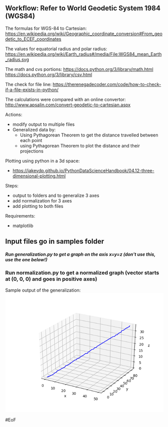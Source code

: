 Workflow:
Refer to World Geodetic System 1984 (WGS84)
----------------------------------------------
The formulas for WGS-84 to Cartesian: 
https://en.wikipedia.org/wiki/Geographic_coordinate_conversion#From_geodetic_to_ECEF_coordinates

The values for equatorial radius and polar radius: 
https://en.wikipedia.org/wiki/Earth_radius#/media/File:WGS84_mean_Earth_radius.svg

The math and cvs portions:
https://docs.python.org/3/library/math.html 
https://docs.python.org/3/library/csv.html 

The check for file line:
https://therenegadecoder.com/code/how-to-check-if-a-file-exists-in-python/ 

The calculations were compared with an online convertor:
http://www.apsalin.com/convert-geodetic-to-cartesian.aspx 

Actions:
- modify output to multiple files
- Generalized data by:
    - Using Pythagorean Theorem to get the distance travelled between each point
    - using Pythagorean Theorem to plot the distance and their projections

Plotting using python in a 3d space:
- https://jakevdp.github.io/PythonDataScienceHandbook/04.12-three-dimensional-plotting.html

Steps:
- output to folders and to generalize 3 axes
- add normalization for 3 axes
- add plotting to both files

Requirements:
- matplotlib

## Input files go in samples folder
##### Run generalization.py to get a graph on the axis x=y=z (don't use this, use the one below!)
### Run normalization.py to get a normalized graph (vector starts at (0, 0, 0) and goes in positive axes)


Sample output of the generalization: 
![alt text][output]

[output]: https://github.com/mbiuki/Phoenix/blob/master/earthToCartesian/1_cartesian.png "Sample output of generalization"


#EoF

